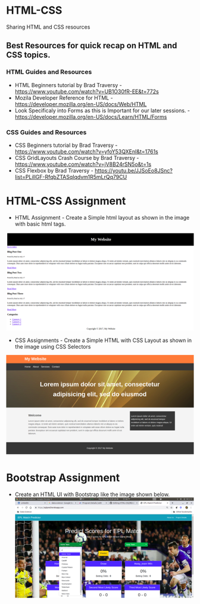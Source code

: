 # HTML-CSS
Sharing HTML and CSS resources

## Best Resources for quick recap on HTML and CSS topics. 

### HTML Guides and Resources
* HTML Beginners tutorial by Brad Traversy - https://www.youtube.com/watch?v=UB1O30fR-EE&t=772s
* Mozila Developer Reference for HTML - https://developer.mozilla.org/en-US/docs/Web/HTML
* Look Specificaly into Forms as this is Important for our later sessions. - https://developer.mozilla.org/en-US/docs/Learn/HTML/Forms

### CSS Guides and Resources
* CSS Beginners tutorial by Brad Traversy - https://www.youtube.com/watch?v=yfoY53QXEnI&t=1761s
* CSS GridLayouts Crash Course by Brad Traversy - https://www.youtube.com/watch?v=jV8B24rSN5o&t=1s
* CSS Flexbox by Brad Traversy - https://youtu.be/JJSoEo8JSnc?list=PLillGF-RfqbZTASqIqdvm1R5mLrQq79CU

# HTML-CSS Assignment 

* HTML Assignment - Create a Simple html layout as shown in the image with basic html tags.

![alt text](https://github.com/bangalorebyte-cohort20/Weekend-Assignment/blob/master/assingments/html%20assignment.png)

* CSS Assignments - Create a Simple HTML with CSS Layout as shown in the image using CSS Selectors

![alt text](https://github.com/bangalorebyte-cohort20/Weekend-Assignment/blob/master/assingments/css%20assignment.png)

# Bootstrap Assignment

* Create an HTML UI with Bootstrap like the image shown below.
![alt-text](https://github.com/bangalorebyte-cohort21-fs/HTML-CSS/blob/master/UI%20assignment%20Bootstrap.png)
